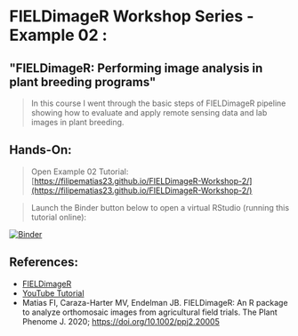 # FIELDimageR Workshop Series - Example 02 : 

## "FIELDimageR:  Performing image analysis in plant breeding programs"

> In this course I went through the basic steps of FIELDimageR pipeline showing how to evaluate and apply remote sensing data and lab images in plant breeding. 

## Hands-On:

> Open Example 02 Tutorial: [https://filipematias23.github.io/FIELDimageR-Workshop-2/](https://filipematias23.github.io/FIELDimageR-Workshop-2/)

> Launch the Binder button below to open a virtual RStudio (running this tutorial online):

[![Binder](https://mybinder.org/badge_logo.svg)](https://mybinder.org/v2/gh/filipematias23/FIELDimageR-Workshop-2.git/main?urlpath=rstudio)

## References:
* [FIELDimageR](https://github.com/OpenDroneMap/FIELDimageR)
* [YouTube Tutorial](https://www.youtube.com/watch?v=_3moFzzMzo8&feature=youtu.be)
* Matias FI, Caraza-Harter MV, Endelman JB. FIELDimageR: An R package to analyze orthomosaic images from agricultural field trials. The Plant Phenome J. 2020; https://doi.org/10.1002/ppj2.20005
